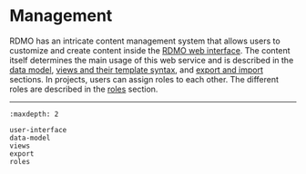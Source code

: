 # Management

RDMO has an intricate content management system that allows users to customize and create content inside the [RDMO web interface](user-interface). The content itself determines the main usage of this web service and is described in the [data model](data-model), [views and their template syntax](views), and [export and import](export) sections. In projects, users can assign roles to each other. The different roles are described in the [roles](roles) section.

---

```{toctree}
:maxdepth: 2

user-interface
data-model
views
export
roles
```
